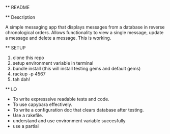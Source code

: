 ** README

** Description

A simple messaging app that displays messages from a database in reverse chronological orders. Allows functionality to view a single message, update a message and delete a message. This is working.

** SETUP

1. clone this repo
2. setup environment variable in terminal
3. bundle install (this will install testing gems and default gems)
4. rackup -p 4567
5. tah dah!



** LO 

- To write expresssive readable tests and code.
- To use capybara effectively.
- To write a configuration doc that clears database after testing. 
- Use a rakefile. 
- understand and use environment variable succesfully
- use a partial 




